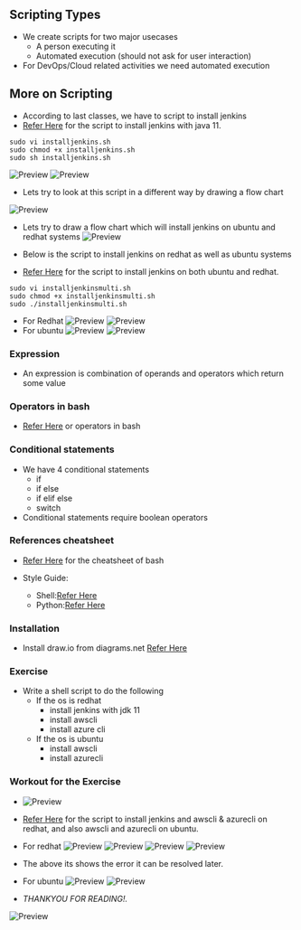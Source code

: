 Scripting Types
---------------
* We create scripts for two major usecases
    * A person executing it
    * Automated execution (should not ask for user interaction)
* For DevOps/Cloud related activities we need automated execution

More on Scripting
-----------------

* According to last classes, we have to script to install jenkins
* [Refer Here](https://github.com/qtaarkayapril23/shell-scripting/blob/main/28april23/install-jenkins-java11.sh) for the script to install jenkins with java 11.
```
sudo vi installjenkins.sh
sudo chmod +x installjenkins.sh
sudo sh installjenkins.sh
```
![Preview](Images/ss2.png)
![Preview](Images/ss3.png)

* Lets try to look at this script in a different way by drawing a flow chart

![Preview](Images/ss1.png)

* Lets try to draw a flow chart which will install jenkins on ubuntu and redhat systems
![Preview](Images/ss4.png)

* Below is the script to install jenkins on redhat as well as ubuntu systems
* [Refer Here](https://github.com/qtaarkayapril23/shell-scripting/blob/main/28april23/install-jenkins.sh) for the script to install jenkins on both ubuntu and redhat.
```
sudo vi installjenkinsmulti.sh
sudo chmod +x installjenkinsmulti.sh
sudo ./installjenkinsmulti.sh
```
* For Redhat
![Preview](Images/ss5.png)
![Preview](Images/ss6.png)
* For ubuntu
![Preview](Images/ss7.png)
![Preview](Images/ss8.png)

### Expression
* An expression is combination of operands and operators which return some value

### Operators in bash
* [Refer Here](https://tldp.org/LDP/abs/html/ops.html) or operators in bash

### Conditional statements
* We have 4 conditional statements
    * if
    * if else
    * if elif else
    * switch
* Conditional statements require boolean operators

### References cheatsheet
* [Refer Here](https://devhints.io/bash) for the cheatsheet of bash

* Style Guide:
    * Shell:[Refer Here](https://google.github.io/styleguide/shellguide.html)
    * Python:[Refer Here](https://google.github.io/styleguide/pyguide.html)
### Installation
* Install draw.io from diagrams.net [Refer Here](https://www.diagrams.net/)
  
### Exercise
* Write a shell script to do the following
    * If the os is redhat 
        * install jenkins with jdk 11
        * install awscli
        * install azure cli
    * If the os is ubuntu
        * install awscli
        * install azurecli

### Workout for the Exercise
* ![Preview](Images/ss9.png)
* [Refer Here](https://github.com/qtaarkayapril23/shell-scripting/blob/main/28april23/install%20a%26a%20cli.sh) for the script to install jenkins and awscli & azurecli on redhat, and also awscli and azurecli on ubuntu.

* For redhat
![Preview](Images/ss12.png)
![Preview](Images/ss13.png)
![Preview](Images/ss14.png)
![Preview](Images/ss15.png)
* The above its shows the error it can be resolved later.

* For ubuntu
![Preview](Images/ss10.png)
![Preview](Images/ss11.png)  

* *THANKYOU FOR READING!.*

![Preview](Images/Thank%20you%20.png)